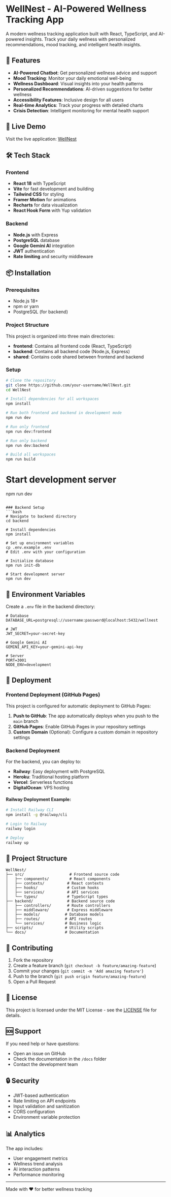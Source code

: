 # WellNest - AI-Powered Wellness Tracking App

A modern wellness tracking application built with React, TypeScript, and AI-powered insights. Track your daily wellness with personalized recommendations, mood tracking, and intelligent health insights.

## 🌟 Features

- **AI-Powered Chatbot**: Get personalized wellness advice and support
- **Mood Tracking**: Monitor your daily emotional well-being
- **Wellness Dashboard**: Visual insights into your health patterns
- **Personalized Recommendations**: AI-driven suggestions for better wellness
- **Accessibility Features**: Inclusive design for all users
- **Real-time Analytics**: Track your progress with detailed charts
- **Crisis Detection**: Intelligent monitoring for mental health support

## 🚀 Live Demo

Visit the live application: [WellNest](https://your-username.github.io/WellNest/)

## 🛠️ Tech Stack

### Frontend
- **React 18** with TypeScript
- **Vite** for fast development and building
- **Tailwind CSS** for styling
- **Framer Motion** for animations
- **Recharts** for data visualization
- **React Hook Form** with Yup validation

### Backend
- **Node.js** with Express
- **PostgreSQL** database
- **Google Gemini AI** integration
- **JWT** authentication
- **Rate limiting** and security middleware

## 📦 Installation

### Prerequisites
- Node.js 18+ 
- npm or yarn
- PostgreSQL (for backend)

### Project Structure
This project is organized into three main directories:

- **frontend**: Contains all frontend code (React, TypeScript)
- **backend**: Contains all backend code (Node.js, Express)
- **shared**: Contains code shared between frontend and backend

### Setup
```bash
# Clone the repository
git clone https://github.com/your-username/WellNest.git
cd WellNest

# Install dependencies for all workspaces
npm install

# Run both frontend and backend in development mode
npm run dev

# Run only frontend
npm run dev:frontend

# Run only backend
npm run dev:backend

# Build all workspaces
npm run build
```

# Start development server
npm run dev
```

### Backend Setup
```bash
# Navigate to backend directory
cd backend

# Install dependencies
npm install

# Set up environment variables
cp .env.example .env
# Edit .env with your configuration

# Initialize database
npm run init-db

# Start development server
npm run dev
```

## 🔧 Environment Variables

Create a `.env` file in the backend directory:

```env
# Database
DATABASE_URL=postgresql://username:password@localhost:5432/wellnest

# JWT
JWT_SECRET=your-secret-key

# Google Gemini AI
GEMINI_API_KEY=your-gemini-api-key

# Server
PORT=3001
NODE_ENV=development
```

## 🚀 Deployment

### Frontend Deployment (GitHub Pages)

This project is configured for automatic deployment to GitHub Pages:

1. **Push to GitHub**: The app automatically deploys when you push to the `main` branch
2. **GitHub Pages**: Enable GitHub Pages in your repository settings
3. **Custom Domain** (Optional): Configure a custom domain in repository settings

### Backend Deployment

For the backend, you can deploy to:

- **Railway**: Easy deployment with PostgreSQL
- **Heroku**: Traditional hosting platform
- **Vercel**: Serverless functions
- **DigitalOcean**: VPS hosting

#### Railway Deployment Example:
```bash
# Install Railway CLI
npm install -g @railway/cli

# Login to Railway
railway login

# Deploy
railway up
```

## 📁 Project Structure

```
WellNest/
├── src/                    # Frontend source code
│   ├── components/         # React components
│   ├── contexts/          # React contexts
│   ├── hooks/             # Custom hooks
│   ├── services/          # API services
│   └── types/             # TypeScript types
├── backend/               # Backend source code
│   ├── controllers/       # Route controllers
│   ├── middleware/        # Express middleware
│   ├── models/           # Database models
│   ├── routes/           # API routes
│   └── services/         # Business logic
├── scripts/              # Utility scripts
└── docs/                 # Documentation
```

## 🤝 Contributing

1. Fork the repository
2. Create a feature branch (`git checkout -b feature/amazing-feature`)
3. Commit your changes (`git commit -m 'Add amazing feature'`)
4. Push to the branch (`git push origin feature/amazing-feature`)
5. Open a Pull Request

## 📝 License

This project is licensed under the MIT License - see the [LICENSE](LICENSE) file for details.

## 🆘 Support

If you need help or have questions:
- Open an issue on GitHub
- Check the documentation in the `/docs` folder
- Contact the development team

## 🔒 Security

- JWT-based authentication
- Rate limiting on API endpoints
- Input validation and sanitization
- CORS configuration
- Environment variable protection

## 📊 Analytics

The app includes:
- User engagement metrics
- Wellness trend analysis
- AI interaction patterns
- Performance monitoring

---

Made with ❤️ for better wellness tracking
